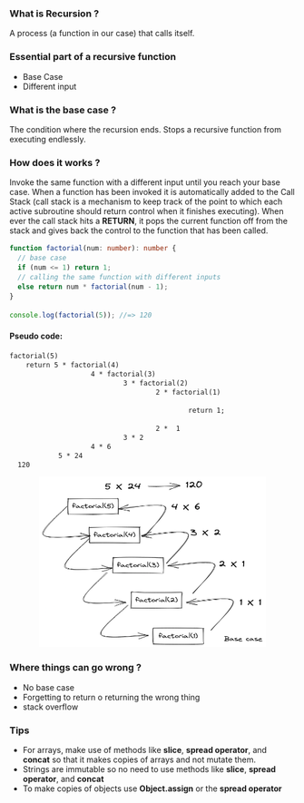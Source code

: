 ### What is Recursion ?

A process (a function in our case) that calls itself.

### Essential part of a recursive function

- Base Case
- Different input

### What is the base case ?

The condition where the recursion ends. Stops a recursive function from executing endlessly.

### How does it works ?

Invoke the same function with a different input until you reach your base case. When a function has been invoked it is automatically added to the Call Stack (call stack is a mechanism to keep track of the point to which each active subroutine should return control when it finishes executing). When ever the call stack hits a **RETURN**, it pops the current function off from the stack and gives back the control to the function that has been called.

```typescript
function factorial(num: number): number {
  // base case
  if (num <= 1) return 1;
  // calling the same function with different inputs
  else return num * factorial(num - 1);
}

console.log(factorial(5)); //=> 120
```

#### Pseudo code:

```text
factorial(5)
    return 5 * factorial(4)
                    4 * factorial(3)
                            3 * factorial(2)
                                    2 * factorial(1)

                                            return 1;

                                    2 *  1
                            3 * 2
                    4 * 6
            5 * 24
  120
```

<p align="center">
<img src="../../docs/img/recursion.png" alt="Recursion" style="height: 300px; width:400px;"/>
</p>

### Where things can go wrong ?

- No base case
- Forgetting to return o returning the wrong thing
- stack overflow

### Tips

- For arrays, make use of methods like **slice**, **spread operator**, and **concat** so that it makes copies of arrays and not mutate them.
- Strings are immutable so no need to use methods like **slice**, **spread operator**, and **concat**
- To make copies of objects use **Object.assign** or the **spread operator**
